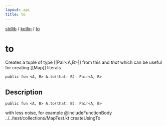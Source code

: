 ```yaml
---
layout: api
title: to
---
```

[stdlib](../index.html) / [kotlin](index.html) / [to](to.html)

# to
Creates a tuple of type [[Pair<A,B>]] from this and *that* which can be useful for creating [[Map]] literals
```
public fun <A, B> A.to(that: B): Pair<A, B>
```
## Description
```
public fun <A, B> A.to(that: B): Pair<A, B>
```
with less noise, for example
@includeFunctionBody ../../test/collections/MapTest.kt createUsingTo

